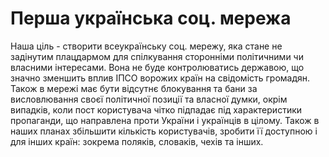 # Перша українська соц. мережа
Наша ціль - створити всеукраїнську соц. мережу, яка стане не задінутим плацдармом для спілкування сторонніми політичними чи власними інтересами. Вона не буде контролюватись державою, що значно зменшить вплив ІПСО ворожих країн на свідомість громадян. Також в мережі має бути відсутнє блокування та бани за висловлювання своєї політичної позиції та власної думки, окрім випадків, коли пост користувача чітко підпадає під характеристики пропаганди, що направлена проти України і українців в цілому. Також в наших планах збільшити кількість користувачів, зробити її доступною і для інших країн: зокрема поляків, словаків, чехів та інших.